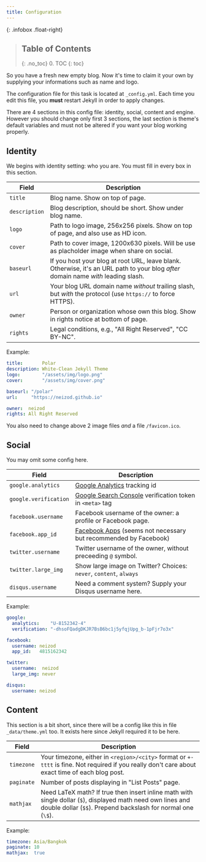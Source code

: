 ```yaml
---
title: Configuration
---
```


{: .infobox .float-right}
> ## Table of Contents
> {: .no_toc}
> 0. TOC
> {: toc}


So you have a fresh new empty blog. Now it's time to claim it your own by supplying your informations such as name and logo.

The configuration file for this task is located at `_config.yml`. Each time you edit this file, you __must__ restart Jekyll in order to apply changes.

There are 4 sections in this config file: identity, social, content and engine. However you should change only first 3 sections, the last section is theme's default variables and must not be altered if you want your blog working properly.


## Identity

We begins with identity setting: who you are. You must fill in every box in this section.

| Field         | Description                                                                                                                        |
| -----------   | ---------------------------------------------------------------------------------------------------------------------------------- |
| `title`       | Blog name. Show on top of page.                                                                                                    |
| `description` | Blog description, should be short. Show under blog name.                                                                           |
| `logo`        | Path to logo image, 256x256 pixels. Show on top of page, and also use as HD icon.                                                  |
| `cover`       | Path to cover image, 1200x630 pixels. Will be use as placholder image when share on social.                                        |
| `baseurl`     | If you host your blog at root URL, leave blank. Otherwise, it's an URL path to your blog _after_ domain name _with_ leading slash. |
| `url`         | Your blog URL domain name _without_ trailing slash, but _with_ the protocol (use `https://` to force HTTPS).                       |
| `owner`       | Person or organization whose own this blog. Show in rights notice at bottom of page.                                               |
| `rights`      | Legal conditions, e.g., "All Right Reserved", "CC BY-NC".                                                                          |

Example:

``` yml
title:       Polar
description: White-Clean Jekyll Theme
logo:        "/assets/img/logo.png"
cover:       "/assets/img/cover.png"

baseurl: "/polar"
url:     "https://neizod.github.io"

owner:  neizod
rights: All Right Reserved
```

You also need to change above 2 image files _and_ a file `/favicon.ico`.


## Social

You may omit some config here.

| Field                 | Description                                                         |
| --------------------- | ------------------------------------------------------------------- |
| `google.analytics`    | [Google Analytics][] tracking id                                    |
| `google.verification` | [Google Search Console][] verification token in `<meta>` tag        |
| `facebook.username`   | Facebook username of the owner: a profile or Facebook page.         |
| `facebook.app_id`     | [Facebook Apps][] (seems not necessary but recommended by Facebook) |
| `twitter.username`    | Twitter username of the owner, without preceeding `@` symbol.       |
| `twitter.large_img`   | Show large image on Twitter? Choices: `never`, `content`, `always`  |
| `disqus.username`     | Need a comment system? Supply your Disqus username here.            |

Example:

``` yaml
google:
  analytics:    "U-8152342-4"
  verification: "-dhsoFQadgDKJR7BsB6bc1j5yfqjUpg_b-1pFjr7o3x"

facebook:
  username: neizod
  app_id:   4815162342

twitter:
  username:  neizod
  large_img: never

disqus:
  username: neizod
```


## Content

This section is a bit short, since there will be a config like this in file `_data/theme.yml` too. It exists here since Jekyll required it to be here.

| Field      | Description                                                                                                                                                                 |
| ---------- | -------------------------------------------------------------------                                                                                                         |
| `timezone` | Your timezone, either in `<region>/<city>` format or `+-tttt` is fine. Not required if you really don't care about exact time of each blog post.                            |
| `paginate` | Number of posts displaying in "List Posts" page.                                                                                                                            |
| `mathjax`  | Need LaTeX math? If true then insert inline math with single dollar (`$`), displayed math need own lines and double dollar (`$$`). Prepend backslash for normal one (`\$`). |

Example:

``` yaml
timezone: Asia/Bangkok
paginate: 10
mathjax:  true
```


[Google Analytics]: //analytics.google.com
[Google Search Console]: //www.google.com/webmasters/tools
[Facebook Apps]: //developers.facebook.com/apps
